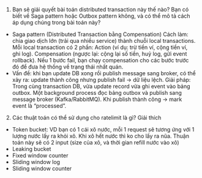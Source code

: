 1. Bạn sẽ giải quyết bài toán distributed transaction này thế nào? Bạn có biết về Saga pattern hoặc Outbox pattern không, và có thể mô tả cách áp dụng chúng trong bài toán này?
  - Saga pattern (Distributed Transaction bằng Compensation)
Cách làm: chia giao dịch lớn (trải qua nhiều service) thành chuỗi local transactions.
Mỗi local transaction có 2 phần:
Action (ví dụ: trừ tiền ví, cộng tiền ví, ghi log).
Compensation (ngược lại: cộng lại số tiền, huỷ log, gửi event rollback).
Nếu 1 bước fail, bạn chạy compensation cho các bước trước đó để đưa hệ thống về trạng thái nhất quán.
  - Vấn đề: khi bạn update DB xong rồi publish message sang broker, có thể xảy ra: update thành công nhưng publish fail → dữ liệu lệch.
Giải pháp:
Trong cùng transaction DB, vừa update record vừa ghi event vào bảng outbox.
Một background process đọc bảng outbox và publish sang message broker (Kafka/RabbitMQ).
Khi publish thành công → mark event là “processed”.
2. Các thuật toán có thể sử dụng cho ratelimit là gì? Giải thích
  - Token bucket: VD bạn có 1 cái xô nước, mỗi 1 request sẽ tương ứng với 1 lượng nước lấy ra khỏi xô. Khi xô hết nước thì ko cho lấy ra nũa. Thuận toán này sẽ có 2 input (size của xô, và thời gian refill nước vào xô)
  - Leaking bucket
  - Fixed window counter
  - Sliding window log
  - Sliding window counter 
